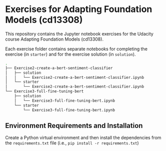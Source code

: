 # Exercises for Adapting Foundation Models (cd13308)

This repository contains the Jupyter notebook exercises for the Udacity course Adapting Foundation Models (cd13308).

Each exercise folder contains separate notebooks for completing the exercise (in `starter`) and for the exercise solution (in `solution`).

```bash
.
├── Exercise2-create-a-bert-sentiment-classifier
│   ├── solution
│   │   └── Exercise2-create-a-bert-sentiment-classifier.ipynb
│   └── starter
│       └── Exercise2-create-a-bert-sentiment-classifier.ipynb
└── Exercise3-full-fine-tuning-bert
    ├── solution
    │   └── Exercise3-full-fine-tuning-bert.ipynb
    └── starter
        └── Exercise3-full-fine-tuning-bert.ipynb
```

## Environment Requirements and Installation

Create a Python virtual environment and then install the dependencies from the `requirements.txt` file (i.e., `pip install -r requirements.txt`)